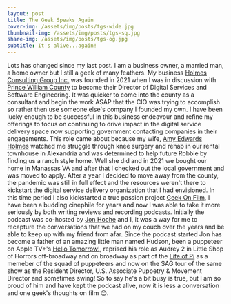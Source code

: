 ```yaml
---
layout: post
title: The Geek Speaks Again
cover-img: /assets/img/posts/tgs-wide.jpg
thumbnail-img: /assets/img/posts/tgs-sq.jpg
share-img: /assets/img/posts/tgs-og.jpg
subtitle: It's alive...again!
---
```


Lots has changed since my last post.  I am a business owner, a married man, a home owner but I still a geek of many feathers.  My business [Holmes Consulting Group Inc.](https://holmesconsulting.group/) was founded in 2021 when I was in discussion with [Prince William County](https://www.pwcva.gov/) to become their Director of Digital Services and Software Engineering.  It was quicker to come into the county as a consultant and begin the work ASAP that the CIO was trying to accomplish so rather then use someone else's company I founded my own.  I have been lucky enough to be successful in this business endeavour and refine my offerings to focus on continuing to drive impact in the digital service delivery space now supporting government contacting companies in their engagements.  This role came about because my wife, [Amy Edwards Holmes](https://www.linkedin.com/in/amy-edwards-holmes/) watched me struggle through knee surgery and rehab in our rental townhouse in Alexandria and was determined to help future Robbie by finding us a ranch style home.  Well she did and in 2021 we bought our home in Manassas VA and after that I checked out the local government and was moved to apply. After a year I decided to move away from the county, the pandemic was still in full effect and the resources weren't there to kickstart the digital service delivery organization that I had envisioned.  In this time period I also kickstarted a true passion project [Geek On Film](https://geekonfilm.com/), I have been a budding cinephile for years and now I was able to take it more seriously by both writing reviews and recording podcasts.  Initially the podcast was co-hosted by [Jon Hoche](https://www.broadwayworld.com/people/Jon-Hoche/) and I, it was a way for me to recapture the conversations that we had on my couch over the years and be able to keep up with my friend from afar.  Since the podcast started Jon has become a father of an amazing little man named Hudson, been a puppeteer on Apple TV+'s [Hello Tomorrow!](https://www.imdb.com/title/tt14596212/), reprised his role as Audrey 2 in Little Shop of Horrors off-broadway and on broadway as part of the [Life of Pi](https://lifeofpibway.com/) as a memeber of the squad of puppeteers and now on the SAG tour of the same show as the Resident Director, U.S. Associate Puppetry & Movement Director and sometimes swing!  So to say he's a bit busy is true, but I am so proud of him and have kept the podcast alive, now it is less a conversation and one geek's thoughts on film 😊. 